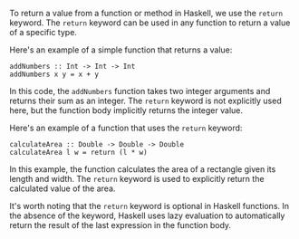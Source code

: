 To return a value from a function or method in Haskell, we use the `return` keyword. The `return` keyword can be used in any function to return a value of a specific type.

Here's an example of a simple function that returns a value:

```
addNumbers :: Int -> Int -> Int
addNumbers x y = x + y
```

In this code, the `addNumbers` function takes two integer arguments and returns their sum as an integer. The `return` keyword is not explicitly used here, but the function body implicitly returns the integer value.

Here's an example of a function that uses the `return` keyword:

```
calculateArea :: Double -> Double -> Double
calculateArea l w = return (l * w)
```

In this example, the function calculates the area of a rectangle given its length and width. The `return` keyword is used to explicitly return the calculated value of the area.

It's worth noting that the `return` keyword is optional in Haskell functions. In the absence of the keyword, Haskell uses lazy evaluation to automatically return the result of the last expression in the function body.